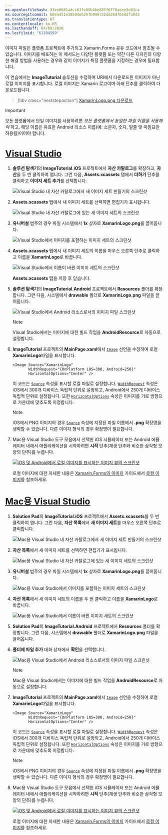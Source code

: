 ```yaml
---
ms.openlocfilehash: 93ee0681adcc63fe05b4be88ff67f0aeee3e03ca
ms.sourcegitcommit: b0ea451e18504e6267b896732dd26df64ddfa843
ms.translationtype: HT
ms.contentlocale: ko-KR
ms.lasthandoff: 04/09/2020
ms.locfileid: "61384589"
---
```

이미지 파일은 플랫폼 프로젝트에 추가되고 Xamarin.Forms 공유 코드에서 참조될 수 있습니다. 이미지를 배포하는 이 메서드는 다양한 플랫폼 또는 약간 다른 디자인의 다양한 해결 방법을 사용하는 경우와 같이 이미지가 특정 플랫폼을 지정하는 경우에 필요합니다.

이 연습에서는 **ImageTutorial** 솔루션을 수정하여 URI에서 다운로드된 이미지가 아닌 로컬 이미지를 표시합니다. 로컬 이미지는 Xamarin 로고이며 아래 단추를 클릭하여 다운로드됩니다.

> [!div class="nextstepaction"]
> [XamarinLogo.png 다운로드](https://raw.githubusercontent.com/xamarin/xamarin-forms-samples/master/UserInterface/PlatformSpecifics/Droid/Resources/drawable/XamarinLogo.png)

> [!IMPORTANT]
> 모든 플랫폼에서 단일 이미지를 사용하려면 *모든 플랫폼에서 동일한 파일 이름을 사용해야* 하고, 해당 이름은 유효한 Android 리소스 이름(예: 소문자, 숫자, 밑줄 및 마침표만 허용됨)이어야 합니다.

# <a name="visual-studio"></a>[Visual Studio](#tab/vswin)

1. **솔루션 탐색기**의 **ImageTutorial.iOS** 프로젝트에서 **자산 카탈로그**를 확장하고, **자산**을 두 번 클릭하여 엽니다. 그런 다음, **Assets.xcassets** 탭에서 **더하기** 단추를 클릭하고 **이미지 세트 추가**를 선택합니다.

    ![Visual Studio 내 자산 카탈로그에서 새 이미지 세트 만들기의 스크린샷](../images/vs/new-image-set.png "새 자산 카탈로그 이미지 세트")

1. **Assets.xcassets** 탭에서 새 이미지 세트를 선택하면 편집기가 표시됩니다.

    ![Visual Studio 내 자산 카탈로그에 있는 새 이미지 세트의 스크린샷](../images/vs/new-image-set-editor.png "자산 카탈로그 이미지 세트 편집기")

1. **유니버설** 범주의 경우 파일 시스템에서 **1x** 상자로 **XamarinLogo.png**를 끌어옵니다.

    ![Visual Studio에서 이미지를 포함하는 이미지 세트의 스크린샷](../images/vs/image-set-with-image.png "이미지를 포함하는 이미지 세트")

1. **Assets.xcassets** 탭에서 새 이미지 세트의 이름을 마우스 오른쪽 단추로 클릭하고 이름을 **XamarinLogo**로 바꿉니다.

    ![Visual Studio에서 이름이 바뀐 이미지 세트의 스크린샷](../images/vs/rename-image-set.png "이름이 바뀐 이미지 세트")

    **Assets.xcassets** 탭을 저장 후 닫습니다.

1. **솔루션 탐색기**의 **ImageTutorial.Android** 프로젝트에서 **Resources** 폴더를 확장합니다. 그런 다음, 시스템에서 **drawable** 폴더로 **XamarinLogo.png** 파일을 끌어옵니다.

    ![Visual Studio에서 Android 리소스로서의 이미지 파일 스크린샷](../images/vs/android-resource.png "Android 리소스 폴더 내 로컬 이미지 파일")

    > [!NOTE]
    > Visual Studio에서는 이미지에 대한 빌드 작업을 **AndroidResource**로 자동으로 설정합니다.

1. **ImageTutorial** 프로젝트의 **MainPage.xaml**에서 [`Image`](xref:Xamarin.Forms.Editor) 선언을 수정하여 로컬 **XamarinLogo**파일을 표시합니다.

    ```xaml
    <Image Source="XamarinLogo"
           WidthRequest="{OnPlatform iOS=300, Android=250}"
           HorizontalOptions="Center" />
    ```

    이 코드는 [`Source`](xref:Xamarin.Forms.Image.Source) 속성을 표시할 로컬 파일로 설정합니다. [`WidthRequest`](xref:Xamarin.Forms.VisualElement.WidthRequest) 속성은 iOS에서 300개 디바이스 독립적 단위로 설정되고, Android에서 250개 디바이스 독립적 단위로 설정됩니다. 또한 [`HorizontalOptions`](xref:Xamarin.Forms.View.HorizontalOptions) 속성은 이미지를 가로 방향으로 가운데에 맞추도록 지정합니다.

    > [!NOTE]
    > iOS에서 PNG 이미지의 경우 [`Source`](xref:Xamarin.Forms.Image.Source) 속성에 지정된 파일 이름에서 **.png** 확장명을 생략할 수 있습니다. 다른 이미지 형식의 경우 확장명이 필요합니다.

1. Mac용 Visual Studio 도구 모음에서 선택한 iOS 시뮬레이터 또는 Android 에뮬레이터 내에서 애플리케이션을 시작하려면 **시작** 단추(재생 단추와 비슷한 삼각형 모양의 단추)를 누릅니다.

    [![iOS 및 Android에서 로컬 이미지를 표시하는 이미지 뷰의 스크린샷](../images/local-file.png "로컬 이미지를 표시하는 이미지 뷰")](../images/local-file-large.png#lightbox "로컬 이미지를 표시하는 이미지 뷰")

    로컬 이미지에 대한 자세한 내용은 [Xamarin.Forms의 이미지](~/xamarin-forms/user-interface/images.md) 가이드에서 [로컬 이미지](~/xamarin-forms/user-interface/images.md#local-images)를 참조하세요.

# <a name="visual-studio-for-mac"></a>[Mac용 Visual Studio](#tab/vsmac)

1. **Solution Pad**의 **ImageTutorial.iOS** 프로젝트에서 **Assets.xcassets**를 두 번 클릭하여 엽니다. 그런 다음, **자산 목록**에서 **새 이미지 세트**를 마우스 오른쪽 단추로 클릭합니다.

    ![Mac용 Visual Studio 내 자산 카탈로그에서 새 이미지 세트 만들기의 스크린샷](../images/vsmac/new-image-set.png "새 자산 카탈로그 이미지 세트")

1. **자산 목록**에서 새 이미지 세트를 선택하면 편집기가 표시됩니다.

    ![Mac용 Visual Studio 내 자산 카탈로그에 있는 새 이미지 세트의 스크린샷](../images/vsmac/new-image-set-editor.png "자산 카탈로그 이미지 세트 편집기")

1. **유니버설** 범주의 경우 파일 시스템에서 **1x** 상자로 **XamarinLogo.png**를 끌어옵니다.

    ![Mac용 Visual Studio에서 이미지를 포함하는 이미지 세트의 스크린샷](../images/vsmac/image-set-with-image.png "이미지를 포함하는 이미지 세트")

1. **자산 목록**에서 새 이미지 세트의 이름을 두 번 클릭하고 이름을 **XamarinLogo**로 바꿉니다.

    ![Mac용 Visual Studio에서 이름이 바뀐 이미지 세트의 스크린샷](../images/vsmac/rename-image-set.png "이름이 바뀐 이미지 세트")

1. **Solution Pad**의 **ImageTutorial.Android** 프로젝트에서 **Resources** 폴더를 확장합니다. 그런 다음, 시스템에서 **drawable** 폴더로 **XamarinLogo.png** 파일을 끌어옵니다.

1. **폴더에 파일 추가** 대화 상자에서 **확인**을 선택합니다.

    ![Mac용 Visual Studio에서 Android 리소스로서의 이미지 파일 스크린샷](../images/vsmac/android-resource.png "Android 리소스 폴더 내 로컬 이미지 파일")

    > [!NOTE]
    > Mac용 Visual Studio에서는 이미지에 대한 빌드 작업을 **AndroidResource**로 자동으로 설정합니다.

1. **ImageTutorial** 프로젝트의 **MainPage.xaml**에서 [`Image`](xref:Xamarin.Forms.Editor) 선언을 수정하여 로컬 **XamarinLogo**파일을 표시합니다.

    ```xaml
    <Image Source="XamarinLogo"
           WidthRequest="{OnPlatform iOS=300, Android=250}"
           HorizontalOptions="Center" />
    ```

    이 코드는 [`Source`](xref:Xamarin.Forms.Image.Source) 속성을 표시할 로컬 파일로 설정합니다. [`WidthRequest`](xref:Xamarin.Forms.VisualElement.WidthRequest) 속성은 iOS에서 300개 디바이스 독립적 단위로 설정되고, Android에서 250개 디바이스 독립적 단위로 설정됩니다. 또한 [`HorizontalOptions`](xref:Xamarin.Forms.View.HorizontalOptions) 속성은 이미지를 가로 방향으로 가운데에 맞추도록 지정합니다.

    > [!NOTE]
    > iOS에서 PNG 이미지의 경우 [`Source`](xref:Xamarin.Forms.Image.Source) 속성에 지정된 파일 이름에서 **.png** 확장명을 생략할 수 있습니다. 다른 이미지 형식의 경우 확장명이 필요합니다.

1. Mac용 Visual Studio 도구 모음에서 선택한 iOS 시뮬레이터 또는 Android 에뮬레이터 내에서 애플리케이션을 시작하려면 **시작** 단추(재생 단추와 비슷한 삼각형 모양의 단추)를 누릅니다.

    [![iOS 및 Android에서 로컬 이미지를 표시하는 이미지 뷰의 스크린샷](../images/local-file.png "로컬 이미지를 표시하는 이미지 뷰")](../images/local-file-large.png#lightbox "로컬 이미지를 표시하는 이미지 뷰")

    로컬 이미지에 대한 자세한 내용은 [Xamarin.Forms의 이미지](~/xamarin-forms/user-interface/images.md) 가이드에서 [로컬 이미지](~/xamarin-forms/user-interface/images.md#local-images)를 참조하세요.
